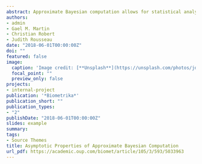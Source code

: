 ```yaml
---
abstract: Approximate Bayesian computation allows for statistical analysis using models with intractable likelihoods. In this paper we consider the asymptotic behaviour of the posterior distribution obtained by this method. We give general results on the rate at which the posterior distribution concentrates on sets containing the true parameter, the limiting shape of the posterior distribution, and the asymptotic distribution of the posterior mean. These results hold under given rates for the tolerance used within the method, mild regularity conditions on the summary statistics, and a condition linked to identification of the true parameters. Implications for practitioners are discussed.
authors:
- admin
- Gael M. Martin 
- Christian Robert
- Judith Rousseau
date: "2018-06-01T00:00:00Z"
doi: ""
featured: false
image:
  caption: 'Image credit: [**Unsplash**](https://unsplash.com/photos/jdD8gXaTZsc)'
  focal_point: ""
  preview_only: false
projects:
- internal-project
publication: '*Biometrika*'
publication_short: ""
publication_types:
- "2"
publishDate: "2018-06-01T00:00:00Z"
slides: example
summary:
tags:
- Source Themes
title: Asymptotic Properties of Approximate Bayesian Computation
url_pdf: https://academic.oup.com/biomet/article/105/3/593/5033963
---
```

